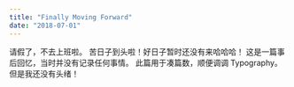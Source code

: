 ```yaml
---
title: "Finally Moving Forward"
date: "2018-07-01"
---
```


请假了，不去上班啦。
苦日子到头啦！好日子暂时还没有来哈哈哈！
这是一篇事后回忆，当时并没有记录任何事情。
此篇用于凑篇数，顺便调调 Typography。
但是我还没有头绪！
